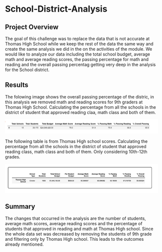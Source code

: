 # School-District-Analysis

## Project Overview

The goal of this challenge was to replace the data that is not accurate at Thomas High School while we keep the rest of the data the same way and create the same analysis we did in the on the activities of the module. We would like to analyze our data including the total school budget, average math and average reading scores, the passing percentage for math and reading and the overall passing percentag getting very deep in the analysis for the School district.

## Results

The folowing image shows the overall passing percentage of the distric, in this analysis we removed math and reading scores for 9th graders at Thomas High School. Calculating the percentage from all the schools in the district of student that approved reading claa, math class and both of them.

![District_Summary](Resources/District_Summary.PNG) 

The following table is from Thomas High school scores. Calculating the percentage from all the schools in the district of student that approved reading class, math class and both of them. Only considering 10th-12th grades.

![Thomas High school](Resources/Thomas_High_School.PNG) 

## Summary

The changes that occurred in the analysis are the number of students, average math scores, average reading scores and the percentage of students that approved in reading and math at Thomas High school. Since the whole data set was decreased by removing the students of 9th grade and filtering only by Thomas High school. This leads to the outcomes already mentioned. 





